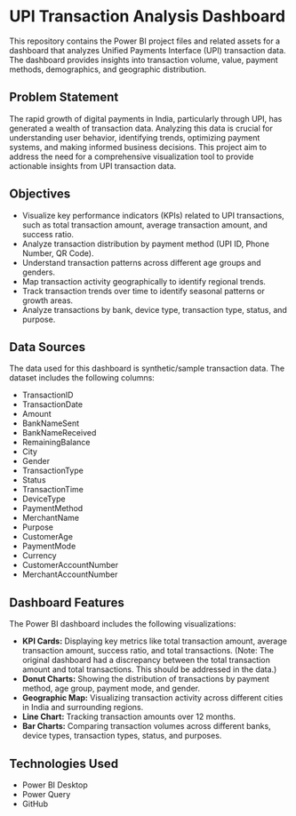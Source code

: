 # UPI Transaction Analysis Dashboard

This repository contains the Power BI project files and related assets for a dashboard that analyzes Unified Payments Interface (UPI) transaction data. The dashboard provides insights into transaction volume, value, payment methods, demographics, and geographic distribution.

## Problem Statement

The rapid growth of digital payments in India, particularly through UPI, has generated a wealth of transaction data. Analyzing this data is crucial for understanding user behavior, identifying trends, optimizing payment systems, and making informed business decisions. This project aim to address the need for a comprehensive visualization tool to provide actionable insights from UPI transaction data.

## Objectives

*   Visualize key performance indicators (KPIs) related to UPI transactions, such as total transaction amount, average transaction amount, and success ratio.
*   Analyze transaction distribution by payment method (UPI ID, Phone Number, QR Code).
*   Understand transaction patterns across different age groups and genders.
*   Map transaction activity geographically to identify regional trends.
*   Track transaction trends over time to identify seasonal patterns or growth areas.
*   Analyze transactions by bank, device type, transaction type, status, and purpose.

## Data Sources

The data used for this dashboard is synthetic/sample transaction data. The dataset includes the following columns:

*   TransactionID
*   TransactionDate
*   Amount
*   BankNameSent
*   BankNameReceived
*   RemainingBalance
*   City
*   Gender
*   TransactionType
*   Status
*   TransactionTime
*   DeviceType
*   PaymentMethod
*   MerchantName
*   Purpose
*   CustomerAge
*   PaymentMode
*   Currency
*   CustomerAccountNumber
*   MerchantAccountNumber


## Dashboard Features

The Power BI dashboard includes the following visualizations:

*   **KPI Cards:** Displaying key metrics like total transaction amount, average transaction amount, success ratio, and total transactions. (Note: The original dashboard had a discrepancy between the total transaction amount and total transactions. This should be addressed in the data.)
*   **Donut Charts:** Showing the distribution of transactions by payment method, age group, payment mode, and gender.
*   **Geographic Map:** Visualizing transaction activity across different cities in India and surrounding regions.
*   **Line Chart:** Tracking transaction amounts over 12 months.
*   **Bar Charts:** Comparing transaction volumes across different banks, device types, transaction types, status, and purposes.


## Technologies Used

*   Power BI Desktop
*   Power Query
*   GitHub


